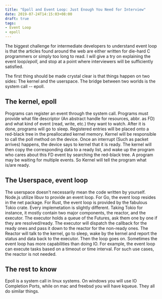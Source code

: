 ```yaml
---
title: "Epoll and Event Loop: Just Enough You Need for Interview"
date: 2019-07-24T14:15:03+08:00
draft: true
tags:
- Event Loop
- epoll
---
```


The biggest challenge for intermediate developers to understand event loop is that the articles found around the web are either written for die-hard C programmers or simply too long to read. I will give a try on explaining the event loop/*epoll*, and stop at a point where interviewers will be sufficiently satisfied. 

The first thing should be made crystal clear is that things happen on two sides: The kernel and the userspace. The bridge between two worlds is the system call -- epoll. 

## The kernel, epoll

Programs can register an event through the system call. Programs must provide what file descriptor (An abstract handle for resources, abbr. as FD) and what kind of event (read, write, etc.) they want to watch. After it is done, programs will go to sleep. Registered entries will be placed onto a red-black tree in the preallocated kernel memory. Kernel will be responsible to call the poll method on the device. Once an interrupt (Such as packet arrives) happens, the device says to kernel that it is ready. The kernel will then copy the corresponding data to a ready list, and wake up the program who cares about this FD event by searching the red-black tree. A program may be waiting for multiple events. So Kernel will tell the program what is/are ready.

## The Userspace, event loop

The userspace doesn't necessarily mean the code written by yourself. Node.js utilize libuv to provide an event loop. For Go, the event loop resides in the net package. For Rust, the event loop is provided by the fabulous Tokio crate. Every implemetation is slightly different. Taking Tokio for instance, it mostly contain two major components, the reactor, and the executor. The executor holds a queue of the Futures, ask them one by one if they are resolved/ready. The executor will dispatch the callback for the ready ones and pass it down to the reactor for the non-ready ones. The Reactor will talk to the kernel, go to sleep, wake by the kernel and report the status and data back to the executor. Then the loop goes on. Sometimes the event loop has more capabilities than doing IO. For example, the event loop can execute tasks based on a timeout or time interval. For such use cases, the reactor is not needed. 

## The rest to know
Epoll is a system call in linux systems. On windows you will use IO Completion Ports, while on mac and freebsd you will have kqueue. They all do similar things. 

